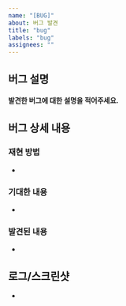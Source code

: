 ```yaml
---
name: "[BUG]"
about: 버그 발견
title: "bug"
labels: "bug"
assignees: ""
---
```


## 버그 설명

#### 발견한 버그에 대한 설명을 적어주세요.

## 버그 상세 내용

### 재현 방법

-

### 기대한 내용

-

### 발견된 내용

-

## 로그/스크린샷

-
